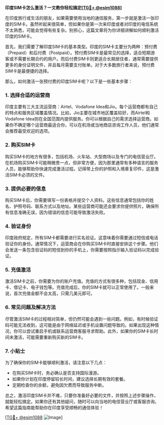 **印度SIM卡怎么激活？一文教你轻松搞定[[TG💪+ @esim1088](https://t.me/s/esim1088)]**

在印度旅行或生活的朋友，如果需要使用当地的通信服务，第一步就是激活一张印度的SIM卡。虽然听起来很简单，但如果你是第一次来印度或者对印度的电信系统不太熟悉，可能会觉得有些复杂。别担心，这篇文章将为你详细讲解如何顺利激活印度的SIM卡。

首先，我们需要了解印度SIM卡的基本类型。印度的SIM卡主要分为两种：预付费（Prepaid）和后付费（Postpaid）。预付费SIM卡是最常见的选择，适合短期游客或不需要长期合约的用户。而后付费SIM卡则更适合长期居住者，通常需要提供更多的身份证明文件，并且每月需要支付账单。对于大多数旅行者来说，预付费SIM卡是最便捷的选择。

那么，如何激活一张预付费的印度SIM卡呢？以下是一些基本步骤：

### 1. 选择合适的运营商

印度主要有三大主流运营商：Airtel、Vodafone Idea和Jio。每个运营商都有自己的特点和服务区域覆盖情况。比如，Jio主要在城市地区覆盖较好，而Airtel和Vodafone Idea则在全国范围内提供服务。你可以根据自己的需求选择运营商。如果你不确定哪个运营商最适合你，可以在机场或当地商店咨询工作人员，他们通常会推荐最受欢迎的选项。

### 2. 购买SIM卡

购买SIM卡的地方有很多，包括机场、火车站、大型商场以及专门的电信营业厅。在机场购买SIM卡可能稍微贵一点，但非常方便，因为那里通常有多种语言的服务人员，能够帮助你快速完成激活过程。记得带上你的护照和入境章复印件，这是激活SIM卡必须的文件。

### 3. 提供必要的信息

购买SIM卡后，你需要填写一份表格并提交个人资料。这些信息通常包括你的姓名、护照号码、联系方式以及地址。某些运营商可能还会要求你提供照片。确保所有信息准确无误，因为错误的信息可能导致激活失败。

### 4. 验证身份

印度政府规定，所有SIM卡都需要进行实名验证。这意味着你需要通过短信或电话验证你的身份。通常情况下，运营商会在你购买SIM卡时直接安排这个步骤。他们会发送一条包含验证码的短信到你的手机上，你需要按照指示输入验证码以完成验证。

### 5. 充值激活

激活SIM卡之前，你需要为你的账户充值。充值的方式有很多种，包括现金、信用卡、借记卡、电子钱包等。充值完成后，你的SIM卡就可以正常使用了。一般来说，首次充值金额不会太高，只需几美元即可。

### 6. 常见问题及解决方法

尽管激活SIM卡的过程相对简单，但仍然可能会遇到一些问题。例如，有时候验证码可能无法收到，这可能是由于网络延迟或手机设置问题导致的。如果出现这种情况，你可以尝试重启手机或联系运营商客服寻求帮助。此外，如果你的SIM卡长时间未激活，可能需要重新购买新的SIM卡。

### 7. 小贴士

为了确保你的SIM卡能够顺利激活，请注意以下几点：
- 在购买SIM卡时，务必确认是否支持国际漫游。
- 如果你计划在印度停留较长时间，建议选择长期有效的套餐。
- 定期检查你的余额，避免因欠费而导致服务中断。

总之，激活印度SIM卡并不难，只要你准备好必要的文件，并按照上述步骤操作，就能轻松搞定。如果你还有其他疑问，随时可以向当地的电信营业厅或客服咨询。希望这篇指南能帮助你在印度享受顺畅的通信体验！

[[TG💪+ @esim1088](https://t.me/s/esim1088) ![Image](https://i.postimg.cc/4NQfJmqS/Snipaste-2025-05-13-00-14-12.png)]